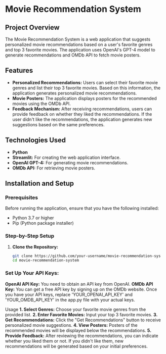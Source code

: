 # Movie Recommendation System

## Project Overview

The Movie Recommendation System is a web application that suggests personalized movie recommendations based on a user's favorite genres and top 3 favorite movies. The application uses OpenAI's GPT-4 model to generate recommendations and OMDb API to fetch movie posters.

## Features

- **Personalized Recommendations:** Users can select their favorite movie genres and list their top 3 favorite movies. Based on this information, the application generates personalized movie recommendations.
- **Movie Posters:** The application displays posters for the recommended movies using the OMDb API.
- **Feedback Mechanism:** After receiving recommendations, users can provide feedback on whether they liked the recommendations. If the user didn't like the recommendations, the application generates new suggestions based on the same preferences.

## Technologies Used

- **Python**
- **Streamlit:** For creating the web application interface.
- **OpenAI GPT-4:** For generating movie recommendations.
- **OMDb API:** For retrieving movie posters.

## Installation and Setup

### Prerequisites

Before running the application, ensure that you have the following installed:

- Python 3.7 or higher
- Pip (Python package installer)

### Step-by-Step Setup

1. **Clone the Repository:**
   ```bash
   git clone https://github.com/your-username/movie-recommendation-system.git
   cd movie-recommendation-system

### Set Up Your API Keys:

**OpenAI API Key:** You need to obtain an API key from OpenAI.
**OMDb API Key:** You can get a free API key by signing up on the OMDb website.
Once you have your API keys, replace 'YOUR_OPENAI_API_KEY' and 'YOUR_OMDB_API_KEY' in the app.py file with your actual keys.


Usage
**1.	Select Genres:** Choose your favorite movie genres from the provided list.
**2.	Enter Favorite Movies:** Input your top 3 favorite movies.
**3.	Get Recommendations:** Click the "Get Recommendations" button to receive personalized movie suggestions.
**4.	View Posters:** Posters of the recommended movies will be displayed below the recommendations.
**5.	Provide Feedback:** After reviewing the recommendations, you can indicate whether you liked them or not. If you didn't like them, new recommendations will be generated based on your initial preferences.


